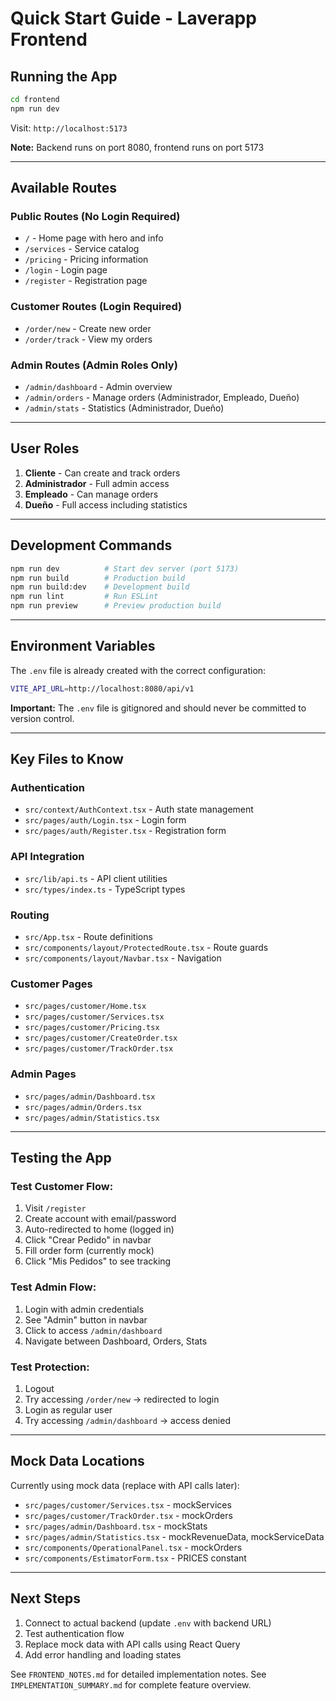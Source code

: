 # Quick Start Guide - Laverapp Frontend

## Running the App

```bash
cd frontend
npm run dev
```

Visit: `http://localhost:5173`

**Note:** Backend runs on port 8080, frontend runs on port 5173

---

## Available Routes

### Public Routes (No Login Required)
- `/` - Home page with hero and info
- `/services` - Service catalog
- `/pricing` - Pricing information
- `/login` - Login page
- `/register` - Registration page

### Customer Routes (Login Required)
- `/order/new` - Create new order
- `/order/track` - View my orders

### Admin Routes (Admin Roles Only)
- `/admin/dashboard` - Admin overview
- `/admin/orders` - Manage orders (Administrador, Empleado, Dueño)
- `/admin/stats` - Statistics (Administrador, Dueño)

---

## User Roles

1. **Cliente** - Can create and track orders
2. **Administrador** - Full admin access
3. **Empleado** - Can manage orders
4. **Dueño** - Full access including statistics

---

## Development Commands

```bash
npm run dev          # Start dev server (port 5173)
npm run build        # Production build
npm run build:dev    # Development build
npm run lint         # Run ESLint
npm run preview      # Preview production build
```

---

## Environment Variables

The `.env` file is already created with the correct configuration:

```bash
VITE_API_URL=http://localhost:8080/api/v1
```

**Important:** The `.env` file is gitignored and should never be committed to version control.

---

## Key Files to Know

### Authentication
- `src/context/AuthContext.tsx` - Auth state management
- `src/pages/auth/Login.tsx` - Login form
- `src/pages/auth/Register.tsx` - Registration form

### API Integration
- `src/lib/api.ts` - API client utilities
- `src/types/index.ts` - TypeScript types

### Routing
- `src/App.tsx` - Route definitions
- `src/components/layout/ProtectedRoute.tsx` - Route guards
- `src/components/layout/Navbar.tsx` - Navigation

### Customer Pages
- `src/pages/customer/Home.tsx`
- `src/pages/customer/Services.tsx`
- `src/pages/customer/Pricing.tsx`
- `src/pages/customer/CreateOrder.tsx`
- `src/pages/customer/TrackOrder.tsx`

### Admin Pages
- `src/pages/admin/Dashboard.tsx`
- `src/pages/admin/Orders.tsx`
- `src/pages/admin/Statistics.tsx`

---

## Testing the App

### Test Customer Flow:
1. Visit `/register`
2. Create account with email/password
3. Auto-redirected to home (logged in)
4. Click "Crear Pedido" in navbar
5. Fill order form (currently mock)
6. Click "Mis Pedidos" to see tracking

### Test Admin Flow:
1. Login with admin credentials
2. See "Admin" button in navbar
3. Click to access `/admin/dashboard`
4. Navigate between Dashboard, Orders, Stats

### Test Protection:
1. Logout
2. Try accessing `/order/new` → redirected to login
3. Login as regular user
4. Try accessing `/admin/dashboard` → access denied

---

## Mock Data Locations

Currently using mock data (replace with API calls later):

- `src/pages/customer/Services.tsx` - mockServices
- `src/pages/customer/TrackOrder.tsx` - mockOrders
- `src/pages/admin/Dashboard.tsx` - mockStats
- `src/pages/admin/Statistics.tsx` - mockRevenueData, mockServiceData
- `src/components/OperationalPanel.tsx` - mockOrders
- `src/components/EstimatorForm.tsx` - PRICES constant

---

## Next Steps

1. Connect to actual backend (update `.env` with backend URL)
2. Test authentication flow
3. Replace mock data with API calls using React Query
4. Add error handling and loading states

See `FRONTEND_NOTES.md` for detailed implementation notes.
See `IMPLEMENTATION_SUMMARY.md` for complete feature overview.
